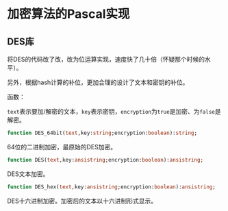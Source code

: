 # 加密算法的Pascal实现

## DES库

将DES的代码改了改，改为位运算实现，速度快了几十倍（怀疑那个时候的水平）。

另外，根据hash计算的补位，更加合理的设计了文本和密钥的补位。

函数：

`text`表示要加/解密的文本，`key`表示密钥，`encryption`为`true`是加密、为`false`是解密。

```pas
function DES_64bit(text,key:string;encryption:boolean):string;
```

64位的二进制加密，最原始的DES加密。

```pas
function DES(text,key:ansistring;encryption:boolean):ansistring;
```

DES文本加密。

```pas
function DES_hex(text,key:ansistring;encryption:boolean):ansistring;
```

DES十六进制加密。加密后的文本以十六进制形式显示。
